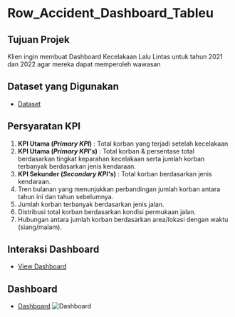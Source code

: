 # Row_Accident_Dashboard_Tableu

## Tujuan Projek
Klien ingin membuat Dashboard Kecelakaan Lalu Lintas untuk tahun 2021 dan 2022 agar mereka dapat memperoleh wawasan

## Dataset yang Digunakan
- <a href="https://docs.google.com/spreadsheets/d/1fBAGDgtH2BXgDb5KYInUNH0j_pJJQQYC/edit?usp=sharing&ouid=104449482606139231652&rtpof=true&sd=true">Dataset</a>

## Persyaratan KPI
1. **KPI Utama (_Primary KPI_)** : Total korban yang terjadi setelah kecelakaan
2. **KPI Utama (_Primary KPI's_)** : Total korban & persentase total berdasarkan tingkat keparahan kecelakaan serta jumlah korban terbanyak berdasarkan jenis kendaraan.
3. **KPI Sekunder (_Secondary KPI's_)** : Total korban berdasarkan jenis kendaraan.
4. Tren bulanan yang menunjukkan perbandingan jumlah korban antara tahun ini dan tahun sebelumnya.
5. Jumlah korban terbanyak berdasarkan jenis jalan.
6. Distribusi total korban berdasarkan kondisi permukaan jalan.
7. Hubungan antara jumlah korban berdasarkan area/lokasi dengan waktu (siang/malam).

## Interaksi Dashboard
- <a href="https://github.com/ifanapridarahman/Row_Accident_Dashboard_Tableu/blob/main/Road%20Accident%20Dashboard.twbx">View Dashboard</a>

## Dashboard
- <a href="https://github.com/ifanapridarahman/Row_Accident_Dashboard_Tableu/blob/main/Dashboard.png">Dashboard</a>
![Dashboard](https://github.com/user-attachments/assets/6328086e-a66b-4a52-964a-48ef3ba3b3be)


